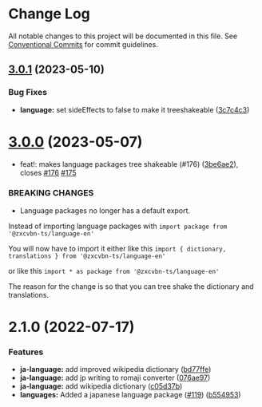 # Change Log

All notable changes to this project will be documented in this file.
See [Conventional Commits](https://conventionalcommits.org) for commit guidelines.

## [3.0.1](https://github.com/zxcvbn-ts/zxcvbn/compare/@zxcvbn-ts/language-ja@3.0.0...@zxcvbn-ts/language-ja@3.0.1) (2023-05-10)

### Bug Fixes

- **language:** set sideEffects to false to make it treeshakeable ([3c7c4c3](https://github.com/zxcvbn-ts/zxcvbn/commit/3c7c4c3e8091b5c8b6e8493da5ea9bd8517827e2))

# [3.0.0](https://github.com/zxcvbn-ts/zxcvbn/compare/@zxcvbn-ts/language-ja@2.1.0...@zxcvbn-ts/language-ja@3.0.0) (2023-05-07)

- feat!: makes language packages tree shakeable (#176) ([3be6ae2](https://github.com/zxcvbn-ts/zxcvbn/commit/3be6ae2ae3f4ff7ade756df50c60274cbc2b0e20)), closes [#176](https://github.com/zxcvbn-ts/zxcvbn/issues/176) [#175](https://github.com/zxcvbn-ts/zxcvbn/issues/175)

### BREAKING CHANGES

- Language packages no longer has a default export.

Instead of importing language packages with
`import package from '@zxcvbn-ts/language-en'`

You will now have to import it either like this
`import { dictionary, translations } from '@zxcvbn-ts/language-en'`

or like this
`import * as package from '@zxcvbn-ts/language-en'`

The reason for the change is so that you can tree shake the
dictionary and translations.

# 2.1.0 (2022-07-17)

### Features

- **ja-language:** add improved wikipedia dictionary ([bd77ffe](https://github.com/zxcvbn-ts/zxcvbn/commit/bd77ffe29918bad04c049408b26133af524351f6))
- **ja-language:** add jp writing to romaji converter ([076ae97](https://github.com/zxcvbn-ts/zxcvbn/commit/076ae975ed46e5573c14a076931cc02cebe22bfe))
- **ja-language:** add wikipedia dictionary ([c05d37b](https://github.com/zxcvbn-ts/zxcvbn/commit/c05d37b7ebd3eff1811f400ecd23519ab1477276))
- **languages:** Added a japanese language package ([#119](https://github.com/zxcvbn-ts/zxcvbn/issues/119)) ([b554953](https://github.com/zxcvbn-ts/zxcvbn/commit/b554953093e2ef645fecbe5621e2915915f8e5a1))
